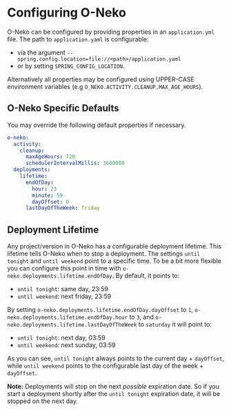 # Configuring O-Neko

O-Neko can be configured by providing properties in an `application.yml` file. The path to `application.yaml` is configurable:

* via the argument `--spring.config.location=file://<path>/application.yaml` 
* or by setting `SPRING_CONFIG_LOCATION`.

Alternatively all properties may be configured using UPPER-CASE environment variables (e.g `O_NEKO.ACTIVITY.CLEANUP.MAX_AGE_HOURS`). 

## O-Neko Specific Defaults

You may override the following default properties if necessary. 

```yaml
o-neko:
  activity:
    cleanup:
      maxAgeHours: 720
      schedulerIntervalMillis: 3600000
  deployments:
    lifetime:
      endOfDay:
        hour: 23
        minute: 59
        dayOffset: 0
      lastDayOfTheWeek: friday
```

## Deployment Lifetime 

Any project/version in O-Neko has a configurable deployment lifetime. This lifetime tells O-Neko when to stop a deployment. 
The settings `until tonight` and `until weekend` point to a specific time. To be a bit more flexible you can configure this point in time with `o-neko.deployments.lifetime.endOfDay`.
By default, it points to:

* `until tonight`: same day, 23:59
* `until weekend`: next friday, 23:59

By setting `o-neko.deployments.lifetime.endOfDay.dayOffset` to `1`, `o-neko.deployments.lifetime.endOfDay.hour` to `3`, and `o-neko.deployments.lifetime.lastDayOfTheWeek` to `saturday` it will point to:

* `until tonight`: next day, 03:59
* `until weekend`: next sunday, 03:59

As you can see, `until tonight` always points to the current day + `dayOffset`, while `until weekend` points to the configurable last day of the week + `dayOffset`. 

**Note:** Deployments will stop on the next *possible* expiration date. So if you start a deployment shortly after the `until tonight` expiration date, it will be stopped on the next day.